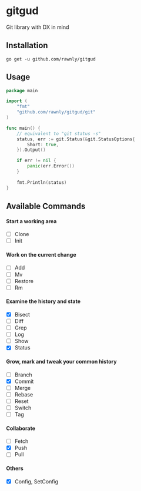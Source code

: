 # gitgud
Git library with DX in mind

## Installation
```shell
go get -u github.com/rawnly/gitgud
```

## Usage
```go
package main

import (
	"fmt"
	"github.com/rawnly/gitgud/git"
)

func main() {
	// equivalent to "git status -s" 
	status, err := git.Status(&git.StatusOptions{
		Short: true,
	}).Output()

	if err != nil {
		panic(err.Error())
	}
	
	fmt.Println(status)
} 
```

## Available Commands
#### Start a working area
- [ ] Clone 
- [ ] Init

#### Work on the current change
- [ ] Add
- [ ] Mv
- [ ] Restore
- [ ] Rm

#### Examine the history and state
- [x] Bisect
- [ ] Diff
- [ ] Grep
- [ ] Log
- [ ] Show 
- [x] Status

#### Grow, mark and tweak your common history
- [ ] Branch
- [x] Commit
- [ ] Merge
- [ ] Rebase
- [ ] Reset
- [ ] Switch
- [ ] Tag

#### Collaborate
- [ ] Fetch
- [x] Push
- [ ] Pull

#### Others
- [x] Config, SetConfig
